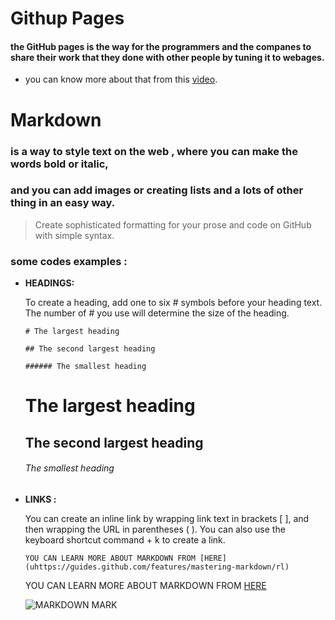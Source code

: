# Githup Pages
  
  #### the GitHub pages is the way for the programmers and the companes to share their work that they done with other people by tuning it to webages.
  * you can know more about that from this [video](https://www.youtube.com/watch?v=2MsN8gpT6jY).
    
# Markdown 

  ### is a way to style text on the web , where you can make the words bold or italic,
  ### and you can add images or creating lists and a lots of  other thing in an easy way. 
  
  > Create sophisticated formatting for your prose and code on GitHub with simple syntax.

  ### some codes examples :
   - **HEADINGS:**
   
       To create a heading, add one to six # symbols before your heading text. The number of # you use will determine the size of the heading.
       
       
       
         # The largest heading
        
         ## The second largest heading
        
         ###### The smallest heading
         
        # The largest heading
       ## The second largest heading 
       ###### The smallest heading
       
       
   - **LINKS :**
  
     You can create an inline link by wrapping link text in brackets [ ], and then wrapping the URL in parentheses ( ). You can also use the keyboard shortcut command + k to create a link.
     
         YOU CAN LEARN MORE ABOUT MARKDOWN FROM [HERE](uhttps://guides.github.com/features/mastering-markdown/rl)
         
        YOU CAN LEARN MORE ABOUT MARKDOWN FROM [HERE](https://guides.github.com/features/mastering-markdown/url)
        
        ![MARKDOWN MARK](https://cargo.dustincurtis.com/projects/markdown/markdown-mark-header-updated-2021.png?6)
     
       
        
